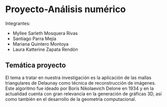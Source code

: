 # Proyecto-Análisis numérico

Integrantes:
* Myllee Sarleth Mosquera Rivas
* Santiago Parra Mejía
* Mariana Quintero Montoya
* Laura Katterine Zapata Rendón

## Temática proyecto
El tema a tratar en nuestra investigación es la aplicación de las mallas triangulares de Delaunay como técnica de reconstrucción de imágenes. Este algoritmo fue ideado
por Borís Nikolaevich Delone en 1934 y en la actualidad cuenta con gran relevancia en la generación de gráficas 3D, así como también en el desarrollo de la geometría
computacional.
